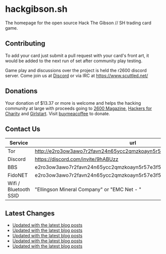 # hackgibson.sh
The homepage for the open source Hack The Gibson // SH trading card game.


## Contributing

To add your card just submit a pull request with your card's front art, it would be added to the next run of set after community play testing.

Game play and discussions over the project is held the r2600 discord server. Come join us at [Discord](https://discord.com/invite/9hABUzz) or via IRC at https://www.scuttled.net/


## Donations

Your donation of $13.37 or more is welcome and helps the hacking community at large with proceeds going to [2600 Magazine](https://2600.com/), [Hackers for Charity](https://hackersforcharity.org) and [Girlstart](https://girlstart.org).  Visit [buymeacoffee](https://www.buymeacoffee.com/hackgibson.sh) to donate.


## Contact Us

Service | url
-|-
Tor | http://e2ro3ow3awo7r2favn24n65ycc2qmzkoayn5r57e3f56nvjwdcgg32ad.onion
Discord | https://discord.com/invite/9hABUzz
BBS | e2ro3ow3awo7r2favn24n65ycc2qmzkoayn5r57e3f56nvjwdcgg32ad.onion:23
FidoNET | e2ro3ow3awo7r2favn24n65ycc2qmzkoayn5r57e3f56nvjwdcgg32ad.onion:24554
Wifi / Bluetooth SSID | "Ellingson Mineral Company" or "EMC Net - <fidonet address>"

## Latest Changes
<!-- BLOG-POST-LIST:START -->
- [Updated with the latest blog posts](https://github.com/DFW2600/hackgibson.sh/commit/b9018b1b3e296745dfd4dc41987de23419dda5e0)
- [Updated with the latest blog posts](https://github.com/DFW2600/hackgibson.sh/commit/c00cdd839e4b621d411b2cc8b8fd1b0191effe04)
- [Updated with the latest blog posts](https://github.com/DFW2600/hackgibson.sh/commit/ab673895ffb0b5ef62bdfe0cb75b869e0a0d7799)
- [Updated with the latest blog posts](https://github.com/DFW2600/hackgibson.sh/commit/3bc242460c39af3f1b7d8555e3d735598e5a7f0f)
- [Updated with the latest blog posts](https://github.com/DFW2600/hackgibson.sh/commit/187b11d696866790a0bdc68e54b7deebd83848d0)
<!-- BLOG-POST-LIST:END -->
